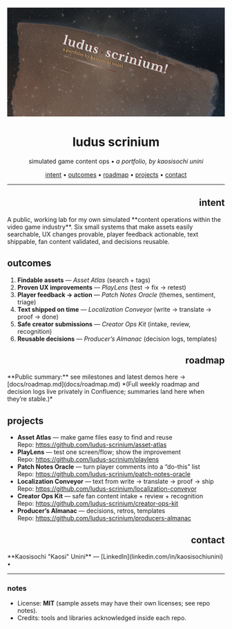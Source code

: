<!-- Hero banner (optional): add /docs/hero.png and it will show up in social previews -->
<p align="center">
  <img src="docs/hero.png" alt="LUDUS SCRINIUM — Game Content Ops Lab" width="820">
</p>

<h1 align="center">ludus scrinium</h1>
<p align="center">
  simulated game content ops •<em> a portfolio, by kaosisochi unini </em>
</p>

<p align="center">
  <a href="#intent">intent</a> •
  <a href="#outcomes">outcomes</a> •
  <a href="#roadmap">roadmap</a> •
  <a href="#projects">projects</a> •
  <a href="#contact">contact</a>
</p>

---

<h2 align="right">intent</h2>
A public, working lab for my own simulated **content operations within the video game industry**. Six small systems that make assets easily searchable, UX changes provable, player feedback actionable, text shippable, fan content validated, and decisions reusable.

## outcomes
1. **Findable assets** — *Asset Atlas* (search + tags)
2. **Proven UX improvements** — *PlayLens* (test → fix → retest)
3. **Player feedback → action** — *Patch Notes Oracle* (themes, sentiment, triage)
4. **Text shipped on time** — *Localization Conveyor* (write → translate → proof → done)
5. **Safe creator submissions** — *Creator Ops Kit* (intake, review, recognition)
6. **Reusable decisions** — *Producer’s Almanac* (decision logs, templates)

<h2 align="right">roadmap</h2>
**Public summary:** see milestones and latest demos here → [docs/roadmap.md](docs/roadmap.md)  
*(Full weekly roadmap and decision logs live privately in Confluence; summaries land here when they’re stable.)*

## projects
- **Asset Atlas** — make game files easy to find and reuse  
  Repo: https://github.com/ludus-scrinium/asset-atlas
- **PlayLens** — test one screen/flow; show the improvement  
  Repo: https://github.com/ludus-scrinium/playlens
- **Patch Notes Oracle** — turn player comments into a “do-this” list  
  Repo: https://github.com/ludus-scrinium/patch-notes-oracle
- **Localization Conveyor** — text from write → translate → proof → ship  
  Repo: https://github.com/ludus-scrinium/localization-conveyor
- **Creator Ops Kit** — safe fan content intake + review + recognition  
  Repo: https://github.com/ludus-scrinium/creator-ops-kit
- **Producer’s Almanac** — decisions, retros, templates  
  Repo: https://github.com/ludus-scrinium/producers-almanac

<h2 align="right">contact</h2>
**Kaosisochi "Kaosi" Unini** — [LinkedIn](linkedin.com/in/kaosisochiunini) • <kaosisochiunini@gmail.com>

---

### notes
- License: **MIT** (sample assets may have their own licenses; see repo notes).
- Credits: tools and libraries acknowledged inside each repo.
